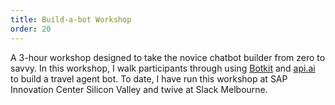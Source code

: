 ```yaml
---
title: Build-a-bot Workshop
order: 20
---
```


A 3-hour workshop designed to take the novice chatbot builder from zero to savvy. In this workshop, I walk participants
through using [Botkit](https://howdy.ai/botkit/) and [api.ai](https://api.ai/) to build a travel agent bot. To date,
I have run this workshop at SAP Innovation Center Silicon Valley and twive at Slack Melbourne.